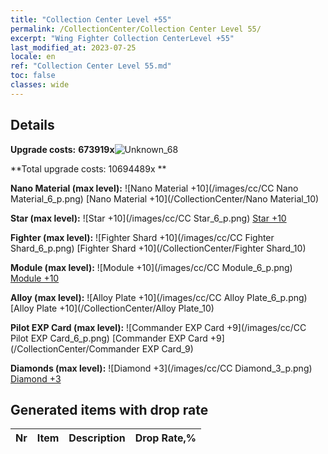 ```yaml
---
title: "Collection Center Level +55"
permalink: /CollectionCenter/Collection Center Level 55/
excerpt: "Wing Fighter Collection CenterLevel +55"
last_modified_at: 2023-07-25
locale: en
ref: "Collection Center Level 55.md"
toc: false
classes: wide
---
```



## Details

 **Upgrade costs:** **673919x**![Unknown_68](/images/item/bh_img25_p.png)

 **Total upgrade costs: 10694489x **

 **Nano Material (max level):** ![Nano Material +10](/images/cc/CC Nano Material_6_p.png) [Nano Material +10](/CollectionCenter/Nano Material_10)

 **Star (max level):** ![Star +10](/images/cc/CC Star_6_p.png) [Star +10](/CollectionCenter/Star_10)

 **Fighter (max level):** ![Fighter Shard +10](/images/cc/CC Fighter Shard_6_p.png) [Fighter Shard +10](/CollectionCenter/Fighter Shard_10)

 **Module (max level):** ![Module +10](/images/cc/CC Module_6_p.png) [Module +10](/CollectionCenter/Module_10)

 **Alloy (max level):** ![Alloy Plate +10](/images/cc/CC Alloy Plate_6_p.png) [Alloy Plate +10](/CollectionCenter/Alloy Plate_10)

 **Pilot EXP Card (max level):** ![Commander EXP Card +9](/images/cc/CC Pilot EXP Card_6_p.png) [Commander EXP Card +9](/CollectionCenter/Commander EXP Card_9)

 **Diamonds (max level):** ![Diamond +3](/images/cc/CC Diamond_3_p.png) [Diamond +3](/CollectionCenter/Diamond_3)

## Generated items with drop rate

  |  Nr |     Item   |    Description   |  Drop Rate,% |
  |:----|:----------:|:-----------------|:-------------|

